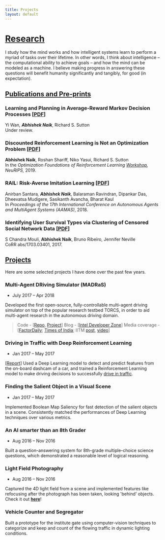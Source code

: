 ```yaml
---
title: Projects
layout: default
---
```


# [Research](#research)

I study how the mind works and how intelligent systems learn to perform a myriad of tasks over their lifetime. In other words, I think about intelligence – the computational ability to achieve goals – and how the mind can be modeled as a machine. I believe making progress in answering these questions will benefit humanity significantly and tangibly, for good (in expectation).

## [Publications and Pre-prints](#publications)

### Learning and Planning in Average-Reward Markov Decision Processes [[PDF](https://arxiv.org/abs/2006.16318)]

Yi Wan<sup>*</sup>, **Abhishek Naik**<sup>*</sup>, Richard S. Sutton <br>
Under review.

### Discounted Reinforcement Learning is Not an Optimization Problem [[PDF](https://arxiv.org/abs/1910.02140)]

**Abhishek Naik**, Roshan Shariff, Niko Yasui, Richard S. Sutton <br>
In the _Optimization Foundations of Reinforcement Learning [Workshop](https://optrl2019.github.io/), NeuRIPS,_ 2019.

### RAIL: Risk-Averse Imitation Learning [[PDF](https://arxiv.org/abs/1707.06658)]

Anirban Santara<sup>*</sup>, **Abhishek Naik**<sup>*</sup>, Balaraman Ravindran, Dipankar Das, Dheevatsa Mudigere, Sasikanth Avancha, Bharat Kaul <br>
In _Proceedings of the 17th International Conference on Autonomous Agents and MultiAgent Systems (AAMAS)_, 2018.

### Identifying User Survival Types via Clustering of Censored Social Network Data [[PDF](https://arxiv.org/abs/1703.03401)]

S Chandra Mouli, **Abhishek Naik**, Bruno Ribeiro, Jennifer Neville <br>
CoRR abs/1703.03401, 2017.

## [Projects](#projects)

Here are some selected projects I have done over the past few years.

### Multi-Agent DRiving Simulator (**MADRaS**)
- July 2017 – Apr 2018

Developed the first open-source, fully-controllable multi-agent driving simulator on top of the popular research testbed TORCS, in order to aid multi-agent research in the autonomous driving domain.

> Code - [[Repo](https://github.com/abhisheknaik96/MultiAgentTORCS), [Project](https://github.com/madras-simulator/MADRaS)]
> Blog - [[Intel Developer Zone](https://software.intel.com/en-us/articles/madras-a-multi-agent-driving-simulator)]
> Media coverage - [[FactorDaily](https://factordaily.com/multi-agent-driving-sim-madras); [Times of India](https://timesofindia.indiatimes.com/city/chennai/driverless-cars-a-possibility-with-iits-simulator/articleshow/66741973.cms); IITM [post](https://www.facebook.com/ReachIITM/photos/a.571931132828344/1927777613910349/?type=3&__xts__%5B0%5D=68.ARACW2ZmXQXqNFb5NqNoXvraY6KGhiUkmYHVJ-1EW_-2s08yxjIHDGhU_CzjfttAl2iSJ8qmxzr4dzXrAws6AemyPhhLO4q9fQKRJvEfl26nb1XbX2uW9ZlTEo3KsZOblzTKB2m66KpP4qlmUaNdhHCd6Y3okd-MGnfuRdUbYptPHOJfSPEc9XZh3p9U1mA35yGXaoH9_S9-VueJm_VnifLhX0TMyVPYWeVeSfJ95nXMZPKTHo_mUB9PfpeCCej2vMhXAKzRQGch3Z0auYgzghWGKmFwaelMX82xOup0amX9ZU7_Al1fFtykcLpINKQ7VfbupdzSREHLsTEoRzgMzx6NQg&__tn__=-R), [video](https://youtu.be/a8TDfG0JYes?t=64)]

### Driving in Traffic with Deep Reinforcement Learning
- Jan 2017 – May 2017

[[Report](https://drive.google.com/file/d/0B2H1r2jYCB02dkZKeW1yQWVILWM/view?usp=sharing)] Used a Deep Learning model to detect and predict features from the on-board dashcam of a car, and trained a Reinforcement Learning model to make driving decisions to successfully [drive in traffic](https://www.youtube.com/playlist?list=PL64VfM4ZEjDvlALjskRm0g4Tfay14_I2r).

### Finding the Salient Object in a Visual Scene
- Jan 2017 – May 2017

Implemented Boolean Map Saliency for fast detection of the salient objects in a scene. Consistently matched the performances of Deep Learning techniques over various metrics.

### An AI smarter than an 8th Grader
- Aug 2016 – Nov 2016

Built a question-answering system for 8th-grade multiple-choice science questions, which demonstrated a reasonable level of logical reasoning.

### Light Field Photography
- Aug 2016 – Nov 2016

Captured the 4D light field from a scene and implemented features like refocusing after the photograph has been taken, looking 'behind' objects. Check it out [**here**](LFI)!

### Vehicle Counter and Segregator

Built a prototype for the institute gate using computer-vision techniques to categorize and keep and count of the flowing traffic in dynamic lighting conditions.
